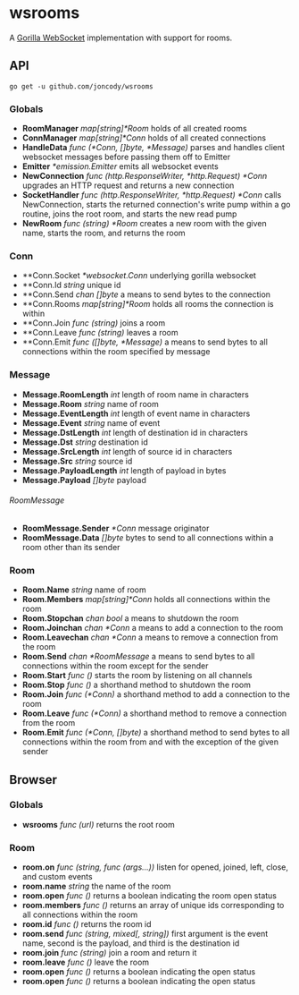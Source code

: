 wsrooms
=======

A [Gorilla WebSocket](https://github.com/gorilla/websocket) implementation with support for rooms.

## API
`go get -u github.com/joncody/wsrooms`
### Globals
- **RoomManager** _map[string]&ast;Room_ holds of all created rooms
- **ConnManager** _map[string]&ast;Conn_ holds of all created connections
- **HandleData** _func (&ast;Conn, []byte, &ast;Message)_ parses and handles client websocket messages before passing them off to Emitter
- **Emitter** _&ast;emission.Emitter_ emits all websocket events
- **NewConnection** _func (http.ResponseWriter, &ast;http.Request) &ast;Conn_ upgrades an HTTP request and returns a new connection
- **SocketHandler** _func (http.ResponseWriter, &ast;http.Request) &ast;Conn_ calls NewConnection, starts the returned connection's write pump within a go routine, joins the root room, and starts the new read pump
- **NewRoom** _func (string) &ast;Room_ creates a new room with the given name, starts the room, and returns the room

### Conn
- **Conn.Socket _&ast;websocket.Conn_ underlying gorilla websocket
- **Conn.Id _string_ unique id
- **Conn.Send _chan []byte_ a means to send bytes to the connection
- **Conn.Rooms _map[string]&ast;Room_ holds all rooms the connection is within
- **Conn.Join _func (string)_ joins a room
- **Conn.Leave _func (string)_ leaves a room
- **Conn.Emit _func ([]byte, &ast;Message)_  a means to send bytes to all connections within the room specified by message

### Message
- **Message.RoomLength** _int_ length of room name in characters
- **Message.Room** _string_ name of room
- **Message.EventLength** _int_ length of event name in characters
- **Message.Event** _string_ name of event
- **Message.DstLength** _int_ length of destination id in characters
- **Message.Dst** _string_ destination id
- **Message.SrcLength** _int_ length of source id in characters
- **Message.Src** _string_ source id
- **Message.PayloadLength** _int_  length of payload in bytes
- **Message.Payload** _[]byte_ payload
###### RoomMessage
- **RoomMessage.Sender** _&ast;Conn_ message originator
- **RoomMessage.Data** _[]byte_ bytes to send to all connections within a room other than its sender

### Room
- **Room.Name** _string_ name of room
- **Room.Members** _map[string]&ast;Conn_ holds all connections within the room
- **Room.Stopchan** _chan bool_ a means to shutdown the room
- **Room.Joinchan** _chan &ast;Conn_ a means to add a connection to the room
- **Room.Leavechan** _chan &ast;Conn_ a means to remove a connection from the room
- **Room.Send** _chan &ast;RoomMessage_ a means to send bytes to all connections within the room except for the sender
- **Room.Start** _func ()_ starts the room by listening on all channels
- **Room.Stop** _func ()_ a shorthand method to shutdown the room
- **Room.Join** _func (&ast;Conn)_ a shorthand method to add a connection to the room
- **Room.Leave** _func (&ast;Conn)_ a shorthand method to remove a connection from the room
- **Room.Emit** _func (&ast;Conn, []byte)_ a shorthand method to send bytes to all connections within the room from and with the exception of the given sender

## Browser
### Globals
- **wsrooms** _func (url)_ returns the root room

### Room
- **room.on** _func (string, func (args...))_ listen for opened, joined, left, close, and custom events
- **room.name** _string_ the name of the room
- **room.open** _func ()_ returns a boolean indicating the room open status
- **room.members** _func ()_ returns an array of unique ids corresponding to all connections within the room
- **room.id** _func ()_ returns the room id
- **room.send** _func (string, mixed[, string])_ first argument is the event name, second is the payload, and third is the destination id
- **room.join** _func (string)_ join a room and return it
- **room.leave** _func ()_ leave the room
- **room.open** _func ()_ returns a boolean indicating the open status
- **room.open** _func ()_ returns a boolean indicating the open status
